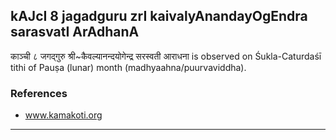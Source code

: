 ## kAJcI 8 jagadguru zrI kaivalyAnandayOgEndra sarasvatI ArAdhanA

काञ्ची ८ जगद्गुरु श्री~कैवल्यानन्दयोगेन्द्र सरस्वती आराधना is observed on Śukla-Caturdaśī tithi of Pauṣa (lunar) month (madhyaahna/puurvaviddha).


### References
* www.kamakoti.org

---
